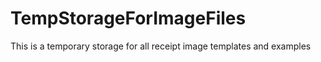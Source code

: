 # TempStorageForImageFiles
This is a temporary storage for all receipt image templates and examples
